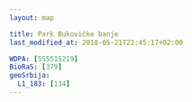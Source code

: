 ```yaml
---
layout: map

title: Park Bukovičke banje
last_modified_at: 2018-05-21T22:45:17+02:00

WDPA: [555515219]
BioRaS: [379]
geoSrbija:
  L1_183: [134]
---
```

